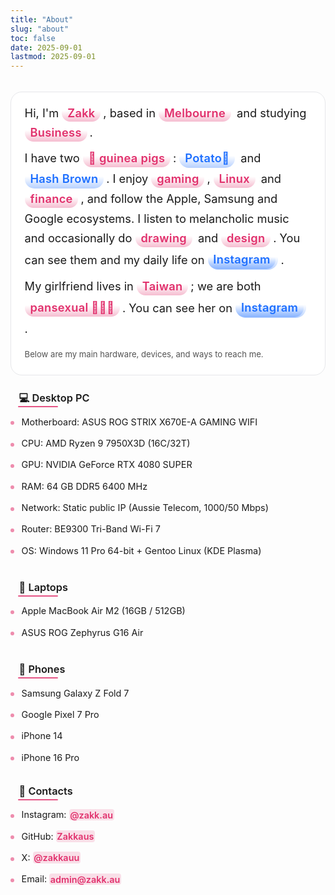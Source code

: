```yaml
---
title: "About"
slug: "about"
toc: false
date: 2025-09-01
lastmod: 2025-09-01
---
```

<style>
/* 使用同 zh-hant 樣式，確保雙語一致 */
:root{--about-accent:var(--hb-active,#e1306c);}
.about-page{max-width:840px;margin:0 auto;padding:.75rem 0 2.8rem;font-size:1.02rem;line-height:1.62;}
body.dark .about-page{color:#e9e9eb;}
.about-page .about-hero{
  font-size:1.14rem;
  line-height:1.72;
  margin:0 0 1.6rem;
  padding:1.1rem 1.35rem 1.2rem;
  background:#ffffff;
  border:1px solid #e6e7ea;
  border-radius:18px;
  box-shadow:none;
  position:relative;
  overflow:hidden;
}
body.dark .about-page .about-hero{
  background:#1f2022;
  border:1px solid #35373a;
}
.about-page .about-hero::before,
.about-page .about-hero::after{content:none!important;}
.about-page .about-hero p{margin:.55rem 0;}
.about-page .about-hero p:first-child{margin-top:0;}
.about-page .about-hero p:last-child{margin-bottom:.2rem;}

/* Strong highlight only inside hero */
.about-page strong{
  background:none!important;
  color:inherit!important;
  padding:0!important;
  margin:0!important;
  border-radius:0!important;
  font-weight:600;
}
.about-page .about-hero strong{
  background:linear-gradient(to top,rgba(225,48,108,.32),rgba(225,48,108,0) 65%)!important;
  color:var(--about-accent)!important;
  padding:.18rem .55rem .22rem!important;
  margin:.12rem .25rem .12rem 0!important;
  border-radius:999px!important;
  line-height:1.15;
  letter-spacing:.3px;
  display:inline-block;
}
body.dark .about-page .about-hero strong{
  background:linear-gradient(to top,rgba(225,48,108,.45),rgba(225,48,108,0) 65%)!important;
  color:#ff8fb7!important;
}

/* Unified h3 heading effect (same as zh-hant) */
.about-page h3{
  margin:1.9rem 0 .55rem;
  font-size:1.02rem;
  line-height:1.28;
  font-weight:600;
  padding:0 .2rem .15rem .85rem;
  border-bottom:none!important;
  position:relative;
  background:linear-gradient(to right,rgba(225,48,108,.10),rgba(225,48,108,0) 72%) !important;
  border-radius:6px !important;
}
body.dark .about-page h3{
  background:linear-gradient(to right,rgba(225,48,108,.22),rgba(225,48,108,0) 72%) !important;
}
.about-page h3::after{
  content:"";
  position:absolute;
  left:.75rem;
  bottom:0;
  height:2px;
  width:64px;
  background:var(--about-accent);
  border-radius:2px;
  opacity:.78;
}
body.dark .about-page h3::after{opacity:.9;}

/* First heading after hero */
.about-page .about-hero + h3{
  margin-top:1.35rem !important;
}

/* List compact */
.about-page h3 + ul{
  margin:.15rem 0 .2rem !important;
}
.about-page h3 + ul li{
  padding:.4rem 0 .4rem 1.15rem !important;
}

/* Contacts vertical style already applied earlier (leave) */
/* Override contact link pills to soft tone */
.about-page .about-contacts a{
  background:rgba(225,48,108,.14)!important;
  color:var(--about-accent)!important;
  font-weight:600;
  transition:background .2s,color .2s;
}
body.dark .about-page .about-contacts a{
  background:rgba(225,48,108,.30)!important;
  color:#ff8fb7!important;
}
.about-page .about-contacts a:hover{
  background:var(--about-accent)!important;
  color:#fff!important;
}

/* Top spacing from page title/meta */
.about-page{
  padding-top:1.2rem !important;
}

/* Hero bottom spacing reduced */
.about-page .about-hero{
  margin:0 0 1.6rem !important;
}

/* Section heading spacing */
.about-page h3{
  margin:1.9rem 0 .55rem !important;
}

/* First heading after hero */
.about-page .about-hero + h3{
  margin-top:1.35rem !important;
}

/* List compact */
.about-page h3 + ul{
  margin:.15rem 0 .2rem !important;
}
.about-page h3 + ul li{
  padding:.4rem 0 .4rem 1.15rem !important;
}

/* Contacts block spacing */
.about-page h3:has(+ .about-contacts){
  margin-top:1.6rem !important;
}
.about-page .about-contacts{
  margin:.2rem 0 0 !important;
}

/* === Unified equipment & contacts list styling (mirrors zh-hant) === */
.about-page{
  --about-list-font:.9rem;
  --about-list-gap:.42rem;
  --about-bullet-size:6px;
  --about-link-pill:0;
}
.about-page h3 + ul,
.about-page .about-contacts{
  list-style:none!important;
  margin:.35rem 0 .3rem!important;
  padding:0!important;
  display:block!important;
}
.about-page h3 + ul li,
.about-page .about-contacts li{
  position:relative;
  padding:var(--about-list-gap) 0 var(--about-list-gap) 1.1rem!important;
  margin:0!important;
  font-size:var(--about-list-font);
  line-height:1.45;
}
.about-page h3 + ul li::before,
.about-page .about-contacts li::before{
  content:"";
  position:absolute;
  left:0;top:.95rem;
  width:var(--about-bullet-size);height:var(--about-bullet-size);
  background:var(--about-accent);
  border-radius:50%;
  opacity:.55;
}
body.dark .about-page h3 + ul li::before,
body.dark .about-page .about-contacts li::before{opacity:.75;}
.about-page .about-contacts a,
.about-page h3 + ul li a{
  color:var(--about-accent);
  font-weight:600;
  text-decoration:none;
  padding:.05rem .1rem;
  border-radius:4px;
  transition:color .18s,background-color .18s;
}
.about-page .about-contacts a:hover,
.about-page h3 + ul li a:hover{text-decoration:underline;}
/* Optional pill mode (enable via inline style: style="--about-link-pill:1") */
.about-page[style*="--about-link-pill:1"] .about-contacts a,
.about-page[style*="--about-link-pill:1"] h3 + ul li a{
  padding:.38rem .65rem;
  background:rgba(225,48,108,.12);
  border-radius:8px;
  font-size:.68rem;
  letter-spacing:.4px;
  line-height:1;
  text-decoration:none;
}
body.dark .about-page[style*="--about-link-pill:1"] .about-contacts a,
body.dark .about-page[style*="--about-link-pill:1"] h3 + ul li a{
  background:rgba(225,48,108,.28);
  color:#ff8fb7;
}
.about-page[style*="--about-link-pill:1"] .about-contacts a:hover,
.about-page[style*="--about-link-pill:1"] h3 + ul li a:hover{
  background:var(--about-accent);
  color:#fff;
}

/* === Section heading effect: left red bar + bottom accent line === */
.about-page h3{
  background:none!important;
  border-radius:0!important;
  position:relative;
}
.about-page h3::before{
  width:3px!important;
}
.about-page h3::after{
  content:"";
  position:absolute;
  left:.75rem;
  bottom:-2px;
  width:64px;
  height:2px;
  background:var(--about-accent);
  border-radius:2px;
  opacity:.82;
}

/* === Hero link styling (distinct from non-link highlights) === */
/* Changed to blue for clearer contrast vs regular accent */
.about-page .about-hero a{
  --hero-link-accent:#1d6fff;
  position:relative;
  display:inline-block;
  padding:.16rem .55rem .20rem;
  margin:.08rem .18rem .08rem 0;
  color:#0b3d91;
  background:rgba(29,111,255,.08);
  border:1px solid rgba(29,111,255,.20);
  border-radius:9px;
  font-weight:600;
  text-decoration:none;
  line-height:1.18;
  transition:background .22s,color .22s,box-shadow .22s,border-color .22s,transform .08s;
}
body.dark .about-page .about-hero a{
  color:#9fd1ff;
  background:rgba(29,111,255,.12);
  border-color:rgba(29,111,255,.28);
}
.about-page .about-hero a:hover,
.about-page .about-hero a:focus-visible{
  background:var(--hero-link-accent);
  color:#fff;
  border-color:var(--hero-link-accent);
  box-shadow:0 0 0 4px rgba(29,111,255,.12);
  text-decoration:none;
  transform:translateY(-1px);
}
body.dark .about-page .about-hero a:hover,
body.dark .about-page .about-hero a:focus-visible{
  box-shadow:0 0 0 4px rgba(29,111,255,.18);
}
.about-page .about-hero a:active{transform:translateY(0);}
.about-page .about-hero a strong{
  background:none!important;
  padding:0!important;
  margin:0!important;
  border-radius:0!important;
  color:inherit!important;
  line-height:inherit!important;
}
@media (max-width:640px){
  .about-page .about-hero{font-size:1.07rem;padding:.9rem 1rem 1rem;border-radius:16px;}
  .about-page h3{font-size:.95rem;margin:2rem 0 .65rem;}
  .about-page h3 + ul li,
  .about-page .about-contacts li{
    padding:.38rem 0 .38rem 1rem!important;
  }
  .about-page h3 + ul li::before,
  .about-page .about-contacts li::before{
    top:.85rem;
  }
  .about-page .about-hero a{padding:.14rem .5rem .18rem;margin:.06rem .15rem .06rem 0;}
}
@media (prefers-reduced-motion:reduce){
  .about-page .about-hero *{transition:none!important;}
}

/* === Pet tooltip restructure (HTML container + pill names) === */
.about-page .pet-info{
  position:relative;
  cursor:help;
  display:inline-block;
  line-height:1;
}
.about-page .pet-info > strong{
  --pet-pill:#1d6fff;
  display:inline-block;
  background:rgba(29,111,255,.10);
  color:#0b3d91;
  padding:.28rem .65rem .34rem;
  margin:.08rem .28rem .08rem 0;
  font-weight:600;
  font-size:.78rem;
  line-height:1.05;
  border:1px solid rgba(29,111,255,.28);
  border-radius:11px;
  transition:background .22s,color .22s,border-color .22s,box-shadow .22s,transform .18s;
}
body.dark .about-page .pet-info > strong{
  background:rgba(29,111,255,.18);
  color:#9fd1ff;
  border-color:rgba(29,111,255,.38);
}
.about-page .pet-info:hover > strong,
.about-page .pet-info:focus-visible > strong,
.about-page .pet-info.tip-open > strong{
  background:var(--pet-pill);
  color:#fff;
  border-color:var(--pet-pill);
  box-shadow:0 0 0 3px rgba(29,111,255,.20);
  transform:translateY(-2px);
}
body.dark .about-page .pet-info:hover > strong,
body.dark .about-page .pet-info:focus-visible > strong,
body.dark .about-page .pet-info.tip-open > strong{
  box-shadow:0 0 0 4px rgba(29,111,255,.28);
}
.about-page .pet-info .pet-tip{
  position:absolute;
  left:50%;top:100%;
  transform:translate(-50%,10px) scale(.94);
  transform-origin:top center;
  background:#fff;
  color:#222;
  border:1px solid rgba(0,0,0,.12);
  border-radius:12px;
  padding:.65rem .75rem .7rem;
  min-width:190px;
  max-width:250px;
  font-size:.7rem;
  line-height:1.35;
  letter-spacing:.35px;
  box-shadow:0 10px 30px -10px rgba(0,0,0,.35);
  opacity:0;
  pointer-events:none;
  transition:opacity .22s,transform .22s;
  backdrop-filter:blur(8px);
  text-align:left;
  white-space:normal;
  z-index:30;
}
body.dark .about-page .pet-info .pet-tip{
  background:rgba(38,38,42,.92);
  color:#eee;
  border-color:rgba(255,255,255,.18);
  box-shadow:0 12px 34px -12px rgba(0,0,0,.65);
}
.about-page .pet-info:hover .pet-tip,
.about-page .pet-info:focus-visible .pet-tip,
.about-page .pet-info.tip-open .pet-tip{
  opacity:1;
  transform:translate(-50%,6px) scale(1);
  pointer-events:auto;
}
.about-page .pet-info .pet-tip .tip-title{
  font-weight:600;
  margin:0 0 .3rem;
  font-size:.72rem;
  letter-spacing:.4px;
  color:#c81352;
}
body.dark .about-page .pet-info .pet-tip .tip-title{color:#ff7faa;}
.about-page .pet-info .pet-tip .tip-line{
  margin:.18rem 0;
  display:block;
}
.about-page .pet-info .pet-tip a{
  color:#1d6fff;
  font-weight:600;
  text-decoration:underline;
  border-bottom:none!important;
  padding-bottom:0!important;
  background:none!important;
  box-shadow:none!important;
  transition:color .16s ease-in-out;
}
.about-page .pet-info .pet-tip a:hover,
.about-page .pet-info .pet-tip a:focus{
  color:#0b3dff;
  text-decoration:underline;
  box-shadow:none;
}
body.dark .about-page .pet-info .pet-tip a{
  color:#7fc8ff;
}
body.dark .about-page .pet-info .pet-tip a:hover,
body.dark .about-page .pet-info .pet-tip a:focus{
  color:#bfe9ff;
}

/* Remove legacy ::after if present */
.about-page .pet-info::after{content:none!important;}

/* === 與中文同步：寵物名稱字級與 blue-highlight 微調 === */
.about-page .pet-info > strong{
  font-size:inherit!important; /* 和周圍文字同大小 */
}
.about-page .pet-info > strong.blue-highlight{
  margin:.12rem .25rem .12rem 0!important;
  padding:.18rem .55rem .22rem!important;
  line-height:1.25!important;
}

/* 若需要，確保 blue-highlight 連結也有相同間距 */
.about-page .about-hero a.blue-highlight{
  margin:.12rem .25rem .12rem 0!important;
  padding:.18rem .55rem .22rem!important;
  line-height:1.25!important;
}

@media (max-width:640px){
  .about-page .pet-info > strong{
    padding:.26rem .6rem .32rem;
    font-size:.75rem;
    margin:.06rem .22rem .06rem 0;
  }
  .about-page .pet-info .pet-tip{
    font-size:.66rem;
    max-width:210px;
  }
}
@media (prefers-reduced-motion:reduce){
  .about-page .pet-info > strong,
  .about-page .pet-info .pet-tip{transition:none!important;transform:none!important;}
}

/* === Blue highlight (same capsule style as pink strong) === */
.about-page .about-hero .blue-highlight,
.about-page .about-hero a.blue-highlight,
.about-page .about-hero .blue-highlight strong{
  background:linear-gradient(to top,rgba(29,111,255,.32),rgba(29,111,255,0) 65%)!important;
  color:#1d6fff!important;
  padding:.18rem .55rem .22rem!important;
  margin:.12rem .25rem .12rem 0!important;
  border-radius:999px!important;
  line-height:1.15;
  letter-spacing:.3px;
  display:inline-block;
  font-weight:600;
  text-decoration:none;
  transition:color .25s,background .25s,box-shadow .25s;
}
body.dark .about-page .about-hero .blue-highlight,
body.dark .about-page .about-hero a.blue-highlight{
  background:linear-gradient(to top,rgba(29,111,255,.45),rgba(29,111,255,0) 65%)!important;
  color:#79b6ff!important;
}
.about-page .about-hero a.blue-highlight:hover{
  box-shadow:0 0 0 2px rgba(29,111,255,.25);
  text-decoration:none;
}

/* Reset previous hero link pill style */
.about-page .about-hero a{
  background:none;
  border:none;
  padding:0;
  margin:0;
  box-shadow:none;
  color:var(--about-accent);
  display:inline;
}
.about-page .about-hero a:hover{text-decoration:underline;}
.about-page .about-hero a.blue-highlight{padding:0!important;margin:.12rem .25rem .12rem 0!important;}

/* Pet name revert to blue highlight (remove pill) */
.about-page .pet-info > strong{
  background:none!important;
  padding:0!important;
  margin:0!important;
  border:none!important;
}
.about-page .pet-info > strong.blue-highlight{}

/* Tooltip adjust (keep) */
.about-page .pet-info .pet-tip{top:100%;}
</style>

<div class="about-page">
  <div class="about-hero">
    <p>Hi, I'm <strong>Zakk</strong>, based in <strong>Melbourne</strong> and studying <strong>Business</strong>.</p>
    <p>I have two <strong>🐹 guinea pigs</strong>: <span class="pet-info"><strong class="blue-highlight">Potato🥔</strong><span class="pet-tip"><span class="tip-title">Potato</span><span class="tip-line">Birthday: 27 Jul 2025</span><span class="tip-line">Breed: Purebred Teddy Guinea Pig</span></span></span> and <span class="pet-info"><strong class="blue-highlight">Hash&nbsp;Brown</strong><span class="pet-tip"><span class="tip-title">Hash Brown</span><span class="tip-line">Birthday: 24 Jun</span><span class="tip-line">Breed: Purebred Teddy Guinea Pig</span><span class="tip-line">Name idea: <a class="blue-highlight" href="https://mcdonalds.com.hk/en/product/hash-browns/" target="_blank" rel="noopener"><strong>McDonald's Hash Browns</strong></a></span></span></span>. I enjoy <strong>gaming</strong>, <strong>Linux</strong> and <strong>finance</strong>, and follow the Apple, Samsung and Google ecosystems. I listen to melancholic music and occasionally do <strong>drawing</strong> and <strong>design</strong>. You can see them and my daily life on <a class="blue-highlight" href="https://www.instagram.com/zakk.au/" target="_blank" rel="noopener"><strong>Instagram</strong></a>.</p>
    <p>My girlfriend lives in <strong>Taiwan</strong>; we are both <strong>pansexual 🩷💛🩵</strong>. You can see her on <a class="blue-highlight" href="https://www.instagram.com/abyss_74.50/" target="_blank" rel="noopener"><strong>Instagram</strong></a>.</p>
    <p style="margin-top:.8rem;font-size:.82rem;opacity:.75;">Below are my main hardware, devices, and ways to reach me.</p>
  </div>

### 💻 Desktop PC
- Motherboard: ASUS ROG STRIX X670E-A GAMING WIFI  
- CPU: AMD Ryzen 9 7950X3D (16C/32T)  
- GPU: NVIDIA GeForce RTX 4080 SUPER  
- RAM: 64 GB DDR5 6400 MHz  
- Network: Static public IP (Aussie Telecom, 1000/50 Mbps)  
- Router: BE9300 Tri-Band Wi-Fi 7  
- OS: Windows 11 Pro 64-bit + Gentoo Linux (KDE Plasma)  

### 💼 Laptops
- Apple MacBook Air M2 (16GB / 512GB)  
- ASUS ROG Zephyrus G16 Air  

### 📱 Phones
- Samsung Galaxy Z Fold 7  
- Google Pixel 7 Pro  
- iPhone 14  
- iPhone 16 Pro  

### 🔗 Contacts
<ul class="about-contacts">
  <li>Instagram: <a href="https://www.instagram.com/zakk.au/" target="_blank" rel="noopener">@zakk.au</a></li>
  <li>GitHub: <a href="https://github.com/Zakkaus" target="_blank" rel="noopener">Zakkaus</a></li>
  <li>X: <a href="https://x.com/zakkauu" target="_blank" rel="noopener">@zakkauu</a></li>
  <li>Email: <a href="mailto:admin@zakk.au">admin@zakk.au</a></li>
</ul>
</div>

<script>
/* Pet tooltip click support (mobile) */
(()=> {
  const pets=document.querySelectorAll('.about-page .pet-info');
  const closeAll=()=>pets.forEach(p=>p.classList.remove('tip-open'));
  pets.forEach(p=>{
    p.setAttribute('tabindex','0');
    p.addEventListener('click',e=>{
      e.stopPropagation();
      const on=p.classList.contains('tip-open');
      closeAll();
      if(!on) p.classList.add('tip-open');
    });
    p.addEventListener('keydown',e=>{
      if(e.key==='Enter'||e.key===' '){
        e.preventDefault();
        p.click();
      }
      if(e.key==='Escape'){closeAll();}
    });
  });
  document.addEventListener('click',closeAll);
})();
</script>